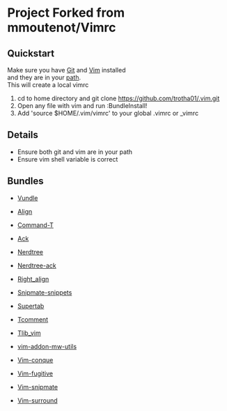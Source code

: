 Project Forked from mmoutenot/Vimrc  
===================================

Quickstart  
----------

  Make sure you have [Git][] and [Vim][] installed  
  and they are in your [path][].  
  This will create a local vimrc

  1. cd to home directory and git clone https://github.com/trotha01/.vim.git
  2. Open any file with vim and run :BundleInstall!
  3. Add 'source $HOME/.vim/vimrc' to your global .vimrc or _vimrc

Details  
-------
* Ensure both git and vim are in your path
* Ensure vim shell variable is correct

Bundles
-------
* [Vundle][]
* [Align][]
* [Command-T][]
* [Ack][]
* [Nerdtree][]
* [Nerdtree-ack][]
* [Right\_align][]
* [Snipmate-snippets][]
* [Supertab][]
* [Tcomment][]
* [Tlib\_vim][]
* [vim-addon-mw-utils][]
* [Vim-conque][]
* [Vim-fugitive][]
* [Vim-snipmate][]
* [Vim-surround][]


  [Git]: http://git-scm.com/downloads
  [Vim]: http://www.vim.org/download.php
  [path]: http://superuser.com/questions/284342/what-are-path-and-other-environment-variables-and-how-can-i-set-or-use-them
[Vundle]: https://github.com/gmarik/vundle
[Align]: https://github.com/vim-scripts/Align
[Command-T]: https://github.com/wincent/Command-T
[Ack]: https://github.com/mileszs/ack.vim
[Nerdtree]: https://github.com/scrooloose/nerdtree
[Nerdtree-ack]: https://github.com/vim-scripts/nerdtree-ack
[Right\_align]: https://github.com/vim-scripts/right_align
[Snipmate-snippets]: https://github.com/honza/snipmate-snippets
[Supertab]: https://github.com/ervandew/supertab
[Tcomment]: https://github.com/tomtom/tcomment_vim
[Tlib\_vim]: https://github.com/tomtom/tlib_vim
[vim-addon-mw-utils]: https://github.com/MarcWeber/vim-addon-mw-utils
[Vim-conque]: https://github.com/rson/vim-conque
[Vim-fugitive]: https://github.com/tpope/vim-fugitive
[Vim-snipmate]: https://github.com/garbas/vim-snipmate
[Vim-surround]: https://github.com/tpope/vim-surround
